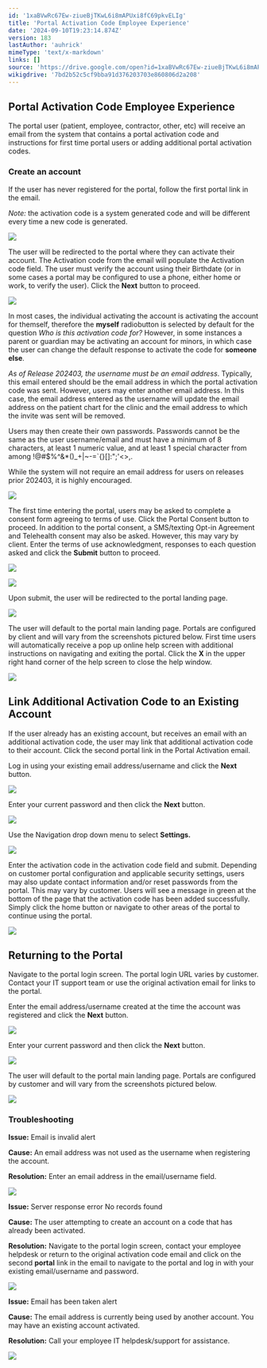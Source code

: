 ```yaml
---
id: '1xaBVwRc67Ew-ziueBjTKwL6i8mAPUxi8fC69pkvELIg'
title: 'Portal Activation Code Employee Experience'
date: '2024-09-10T19:23:14.874Z'
version: 183
lastAuthor: 'auhrick'
mimeType: 'text/x-markdown'
links: []
source: 'https://drive.google.com/open?id=1xaBVwRc67Ew-ziueBjTKwL6i8mAPUxi8fC69pkvELIg'
wikigdrive: '7bd2b52c5cf9bba91d376203703e860806d2a208'
---
```

## Portal Activation Code Employee Experience

The portal user (patient, employee, contractor, other, etc) will receive an email from the system that contains a portal activation code and instructions for first time portal users or adding additional portal activation codes.

### Create an account

If the user has never registered for the portal, follow the first portal link in the email.

*Note:* the activation code is a system generated code and will be different every time a new code is generated.

![](../portal-activation-code-employee-experience.assets/81cc13be1157f6e21967db10546351ba.png)

The user will be redirected to the portal where they can activate their account. The Activation code from the email will populate the Activation code field. The user must verify the account using their Birthdate (or in some cases a portal may be configured to use a phone, either home or work, to verify the user). Click the **Next** button to proceed.

![](../portal-activation-code-employee-experience.assets/ad8e0189614495cee1fbbec4c32be8e1.png)

In most cases, the individual activating the account is activating the account for themself, therefore the **myself** radiobutton is selected by default for the question *Who is this activation code for?* However, in some instances a parent or guardian may be activating an account for minors, in which case the user can change the default response to activate the code for **someone else**.

*As of Release 202403, the username must be an email address*.  Typically, this email entered should be the email address in which the portal activation code was sent. However, users may enter another email address. In this case, the email address entered as the username will update the email address on the patient chart for the clinic and the email address to which the invite was sent will be removed.

Users may then create their own passwords. Passwords cannot be the same as the user username/email and must have a minimum of 8 characters, at least 1 numeric value, and at least 1 special character from among !@#$%^&*()_+|~-=\`{}[]:";'<>,.

While the system will not require an email address for users on releases prior 202403, it is highly encouraged.

![](../portal-activation-code-employee-experience.assets/be412e52f5c69ccec1fbf4a8adddaac5.png)

The first time entering the portal, users may be asked to complete a consent form agreeing to terms of use. Click the Portal Consent button to proceed. In addition to the portal consent, a SMS/texting Opt-in Agreement and Telehealth consent may also be asked. However, this may vary by client. Enter the terms of use acknowledgment, responses to each question asked and click the **Submit** button to proceed.

![](../portal-activation-code-employee-experience.assets/76375a3d08ef15ba09a8bce8de6ae908.png)

![](../portal-activation-code-employee-experience.assets/fd36860314cb6915e1f5eb5c8eca5e75.png)

Upon submit, the user will be redirected to the portal landing page.

![](../portal-activation-code-employee-experience.assets/f84dc2fcbd90b8d4229519fadd29615b.png)

The user will default to the portal main landing page. Portals are configured by client and will vary from the screenshots pictured below. First time users will automatically receive a pop up online help screen with additional instructions on navigating and exiting the portal. Click the **X** in the upper right hand corner of the help screen to close the help window.

![](../portal-activation-code-employee-experience.assets/db302affcd828b6420300a1dca064f88.png)

## Link Additional Activation Code to an Existing Account

If the user already has an existing account, but receives an email with an additional activation code, the user may link that additional activation code to their account.  Click the second portal link in the Portal Activation email.

Log in using your existing email address/username and click the **Next** button.

![](../portal-activation-code-employee-experience.assets/6c11f16cab9756746065288982ce8d1c.png)

Enter your current password and then click the **Next** button.

![](../portal-activation-code-employee-experience.assets/782c02bf8b220195d1e3f53cac074be3.png)

Use the Navigation drop down menu to select **Settings.**

![](../portal-activation-code-employee-experience.assets/fb9ce2a922fd25cca8f9af26b0dd5462.png)

Enter the activation code in the activation code field and submit. Depending on customer portal configuration and applicable security settings, users may also update contact information and/or reset passwords from the portal. This may vary by customer.  Users will see a message in green at the bottom of the page that the activation code has been added successfully. Simply click the home button or navigate to other areas of the portal to continue using the portal.

![](../portal-activation-code-employee-experience.assets/8d127e133c4b7f8a981fafb3db3de1fb.png)

## Returning to the Portal

Navigate to the portal login screen. The portal login URL varies by customer. Contact your IT support team or use the original activation email for links to the portal.

Enter the email address/username created at the time the account was registered and click the **Next** button.

![](../portal-activation-code-employee-experience.assets/d0bef2ecfe2bb29702e2be2a511927f3.png)

Enter your current password and then click the **Next** button.

![](../portal-activation-code-employee-experience.assets/782c02bf8b220195d1e3f53cac074be3.png)

The user will default to the portal main landing page. Portals are configured by customer and will vary from the screenshots pictured below.

![](../portal-activation-code-employee-experience.assets/9c7a9d71abf2fb8b3e3b24d96a8c0548.png)

### Troubleshooting

**Issue:** Email is invalid alert

**Cause:** An email address was not used as the username when registering the account.

**Resolution:** Enter an email address in the email/username field.

![](../portal-activation-code-employee-experience.assets/719795a8f7bf815e8a811b87546a28e8.png)

**Issue:** Server response error No records found

**Cause:** The user attempting to create an account on a code that has already been activated.

**Resolution:** Navigate to the portal login screen, contact your employee helpdesk or return to the original activation code email and click on the second **portal** link in the email to navigate to the portal and log in with your existing email/username and password.

![](../portal-activation-code-employee-experience.assets/b991afb6b24738bdb6f4b69a249f5fe5.png)

**Issue:** Email has been taken alert

**Cause:** The email address is currently being used by another account. You may have an existing account activated.

**Resolution:** Call your employee IT helpdesk/support for assistance.

![](../portal-activation-code-employee-experience.assets/9640c54d5405334d8ee6d4e2ac29d041.png)
